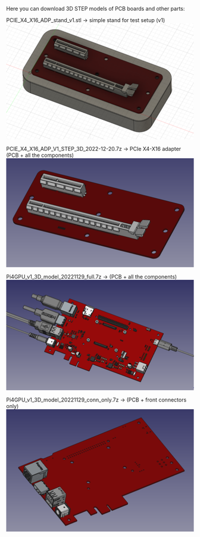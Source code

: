 Here you can download 3D STEP models of PCB boards and other parts:

PCIE_X4_X16_ADP_stand_v1.stl -> simple stand for test setup (v1)
![Screenshot](pcie_adp_stand_v1.png)

PCIE_X4_X16_ADP_V1_STEP_3D_2022-12-20.7z -> PCIe X4-X16 adapter (PCB + all the components)
![Screenshot](pcie_adp_v1.png)

Pi4GPU_v1_3D_model_20221129_full.7z -> (PCB + all the components)
![Screenshot](pig_pcie_card_v1_full.png)

Pi4GPU_v1_3D_model_20221129_conn_only.7z -> (PCB + front connectors only)
![Screenshot](pig_pcie_card_v1_conn_only.png)
